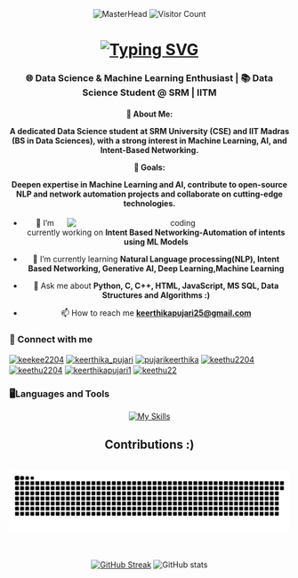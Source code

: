 <div align="center">
    <img src="https://camo.githubusercontent.com/d246f1db0e9889b1ff1d2e20848c36120a17299e8ae1346ed2ab9b35c4dcca2f/68747470733a2f2f692e70696e696d672e636f6d2f6f726967696e616c732f39652f30612f63382f39653061633832626331376666303037303864613662643039353933313737652e676966" alt="MasterHead" width="500" height="300">


  <img src="https://hits.seeyoufarm.com/api/count/incr/badge.svg?url=github.com/example/my-repo&count_bg=%2379C83D&title_bg=%23555555&icon=github.svg&icon_color=%23E7E7E7&title=Visitors&edge_flat=false" alt="Visitor Count" width="200" />

<h1 align="center">
<a href="https://git.io/typing-svg"><img src="https://readme-typing-svg.demolab.com?font=Righteous&size=35&duration=4000&pause=1000&color=FFFFFF&center=true&vCenter=true&random=true&width=500&height=70&lines=Hey,+there+👋+;I'm+Keerthika+Pujari+!!" alt="Typing SVG" /></a>
</h1>
<h3 align="center">🌐 Data Science & Machine Learning Enthusiast | 📚 Data Science Student @ SRM | IITM </h3>

<h4 allign='left'>

🌟 About Me:

A dedicated Data Science student at SRM University (CSE) and IIT Madras (BS in Data Sciences), with a strong interest in Machine Learning, AI, and Intent-Based Networking.

🎯 Goals:

Deepen expertise in Machine Learning and AI, contribute to open-source NLP and network automation projects and collaborate on cutting-edge technologies.
</h4>

<img align ='right' alt='coding' width='400' src ="https://gifdb.com/images/high/cute-anime-kitten-typing-cat-bwqjywmrsxcjv5o3.gif">


- 🔭 I’m currently working on **Intent Based Networking-Automation of intents using ML Models**

- 🌱 I’m currently learning **Natural Language processing(NLP), Intent Based Networking, Generative AI, Deep Learning,Machine Learning**

- 💬 Ask me about **Python, C, C++, HTML, JavaScript, MS SQL, Data Structures and Algorithms :)**

- 📫 How to reach me **keerthikapujari25@gmail.com**

<h3 align="left">📩 Connect with me </h3>
<p align="left">
<a href="https://twitter.com/keekee2204" target="blank"><img align="center" src="https://raw.githubusercontent.com/rahuldkjain/github-profile-readme-generator/master/src/images/icons/Social/twitter.svg" alt="keekee2204" height="30" width="40" /></a>
<a href="https://www.linkedin.com/in/keerthika-pujari-404bb424b/" target="blank"><img align="center" src="https://raw.githubusercontent.com/rahuldkjain/github-profile-readme-generator/master/src/images/icons/Social/linked-in-alt.svg" alt="keerthika_pujari" height="30" width="40" /></a>
<a href="https://kaggle.com/pujarikeerthika" target="blank"><img align="center" src="https://raw.githubusercontent.com/rahuldkjain/github-profile-readme-generator/master/src/images/icons/Social/kaggle.svg" alt="pujarikeerthika" height="30" width="40" /></a>
<a href="https://instagram.com/keethu2204" target="blank"><img align="center" src="https://raw.githubusercontent.com/rahuldkjain/github-profile-readme-generator/master/src/images/icons/Social/instagram.svg" alt="keethu2204" height="30" width="40" /></a>
<a href="https://www.codechef.com/users/keethu2204" target="blank"><img align="center" src="https://cdn.jsdelivr.net/npm/simple-icons@3.1.0/icons/codechef.svg" alt="keethu2204" height="30" width="40" /></a>
<a href="https://www.hackerrank.com/keerthikapujari1" target="blank"><img align="center" src="https://raw.githubusercontent.com/rahuldkjain/github-profile-readme-generator/master/src/images/icons/Social/hackerrank.svg" alt="keerthikapujari1" height="30" width="40" /></a>
<a href="https://www.leetcode.com/keethu22" target="blank"><img align="center" src="https://raw.githubusercontent.com/rahuldkjain/github-profile-readme-generator/master/src/images/icons/Social/leet-code.svg" alt="keethu22" height="30" width="40" /></a>
</p>

<h3 align="left">🖥️Languages and Tools</h3>

[![My Skills](https://skillicons.dev/icons?i=anaconda,autocad,aws,azure,bootstrap,c,css,cpp,django,figma,flask,gcp,github,html,java,js,kubernetes,mysql,pycharm,pytorch,py,sklearn,tensorflow,vscode&perline=12)](https://skillicons.dev)



<div align="center">
  <h2> Contributions :) </h2>
  <br>
  <picture>
  <img alt="snake eating my contributions" media= "(prefers-color-scheme: dark)" src="https://raw.githubusercontent.com/keethu12345/keethu12345/output/github-contribution-grid-snake.svg" />
  </picture>
  <br/><br/><br/>
</div>



[![GitHub Streak](https://streak-stats.demolab.com/?user=keethu12345&theme=dark)](https://git.io/streak-stats)
![GitHub stats](https://github-readme-stats.vercel.app/api?username=keethu12345&show_icons=true&theme=radical)





